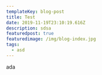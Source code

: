 ```yaml
---
templateKey: blog-post
title: Test
date: 2019-11-19T23:10:19.616Z
description: sdsa
featuredpost: true
featuredimage: /img/blog-index.jpg
tags:
  - asd
---
```

ada
